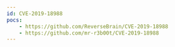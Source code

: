 ```yaml
---
id: CVE-2019-18988
pocs:
    - https://github.com/ReverseBrain/CVE-2019-18988
    - https://github.com/mr-r3b00t/CVE-2019-18988
---
```

